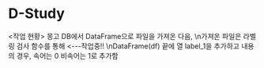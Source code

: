 # D-Study
<작업 현황>
몽고 DB에서 DataFrame으로 파일을 가져온 다음,
\n가져온 파일은 라벨링 검사 함수를 통해 <---작업중!!
\nDataFrame(df) 끝에 열 label_1을 추가하고 내용의 경우, 속어는 0 비속어는 1로 추가함
